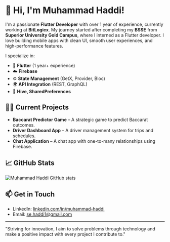 # 👋 Hi, I'm Muhammad Haddi!

I'm a passionate **Flutter Developer** with over 1 year of experience, currently working at **BitLogicx**. My journey started after completing my **BSSE** from **Superior University Gold Campus**, where I interned as a Flutter developer. I love building mobile apps with clean UI, smooth user experiences, and high-performance features.

I specialize in:
- 📱 **Flutter** (1 year+ experience)
- ☁️ **Firebase**
- ⚙️ **State Management** (GetX, Provider, Bloc)
- 🌍 **API Integration** (REST, GraphQL)
- 💾 **Hive, SharedPreferences**

## 👨‍💻 Current Projects
- **Baccarat Predictor Game** – A strategic game to predict Baccarat outcomes.
- **Driver Dashboard App** – A driver management system for trips and schedules.
- **Chat Application** – A chat app with one-to-many relationships using Firebase.

## 📈 GitHub Stats
![Muhammad Haddi GitHub stats](https://github-readme-stats.vercel.app/api?username=mhaddi12&show_icons=true&theme=radical)

## 📫 Get in Touch
- LinkedIn: [linkedin.com/in/muhammad-haddi](https://www.linkedin.com/in/muhammad-haddi)
- Email: [se.haddi1@gmail.com](mailto:se.haddi1@gamil.com)

---

"Striving for innovation, I aim to solve problems through technology and make a positive impact with every project I contribute to."
